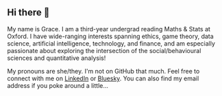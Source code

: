 ## Hi there 👋

My name is Grace. I am a third-year undergrad reading Maths & Stats at Oxford. I have wide-ranging interests spanning ethics, game theory, data science, artificial intelligence, technology, and finance, and am especially passionate about exploring the intersection of the social/behavioural sciences and quantitative analysis!

My pronouns are she/they. I'm not on GitHub that much. Feel free to connect with me on [LinkedIn](https://www.linkedin.com/in/ygraceyu/) or [Bluesky](https://ygraceyu.bsky.social/). You can also find my email address if you poke around a little...

<!--
**yyu1230/yyu1230** is a ✨ _special_ ✨ repository because its `README.md` (this file) appears on your GitHub profile.

Here are some ideas to get you started:

- 🔭 I’m currently working on ...
- 🌱 I’m currently learning ...
- 👯 I’m looking to collaborate on ...
- 🤔 I’m looking for help with ...
- 💬 Ask me about ...
- 📫 How to reach me: ...
- 😄 Pronouns: ...
- ⚡ Fun fact: ...
-->
